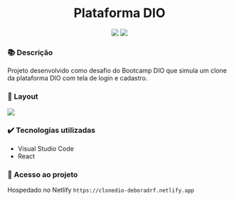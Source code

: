 <h1 align="center">Plataforma DIO</h1>
<p align="center">
  <img src="https://img.shields.io/badge/STATUS-CONCLUIDO-green?style=plastic">
  <img src="https://img.shields.io/github/stars/deboradrf?style=social">
</p>

### 📚 Descrição
Projeto desenvolvido como desafio do Bootcamp DIO que simula um clone da plataforma DIO com tela de login e cadastro.

### 🎨 Layout
<img src="https://github.com/user-attachments/assets/522e8a25-d240-446b-8f13-923e07e38d0b">

### ✔️ Tecnologias utilizadas
- Visual Studio Code
- React

### 📁 Acesso ao projeto
Hospedado no Netlify `https://clonedio-deboradrf.netlify.app`
